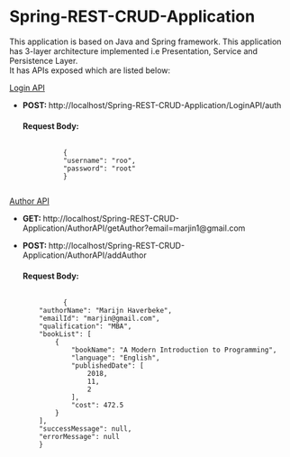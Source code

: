 # Spring-REST-CRUD-Application
This application is based on Java and Spring framework. This application has 3-layer architecture implemented i.e Presentation, Service and Persistence Layer.<br />
It has APIs exposed which are listed below:

<p>
<u>Login API</u>
  <ul>
    <li> 
      <p>
        <strong>POST: </strong>http://localhost/Spring-REST-CRUD-Application/LoginAPI/auth<br />
        <h4>Request Body:</h4>
        <code>
          {
          "username": "roo",
          "password": "root"
          }
        </code>
      </p>
    </li>
   </ul>
</p>
<p>
<u>Author API</u>
  <ul>
    <li> 
      <p>
        <strong>GET: </strong>http://localhost/Spring-REST-CRUD-Application/AuthorAPI/getAuthor?email=marjin1@gmail.com<br />
      </p>
    </li>
    <li> 
      <p>
        <strong>POST: </strong>http://localhost/Spring-REST-CRUD-Application/AuthorAPI/addAuthor<br />
        <h4>Request Body:</h4>
        <code>
          {
    "authorName": "Marijn Haverbeke",
    "emailId": "marjin@gmail.com",
    "qualification": "MBA",
    "bookList": [
        {
            "bookName": "A Modern Introduction to Programming",
            "language": "English",
            "publishedDate": [
                2018,
                11,
                2
            ],
            "cost": 472.5
        }
    ],
    "successMessage": null,
    "errorMessage": null
    }
        </code>
      </p>
    </li>
   </ul>
</p>
